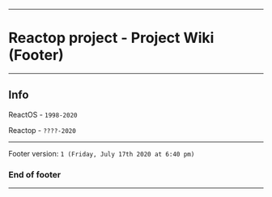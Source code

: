
***

# Reactop project - Project Wiki (Footer)

***

## Info

ReactOS - `1998-2020`

Reactop - `????-2020`

***

Footer version: `1 (Friday, July 17th 2020 at 6:40 pm)`

### End of footer

***
